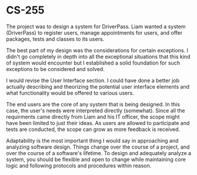 # CS-255
The project was to design a system for DriverPass. Liam wanted a system (DriverPass) to register users, manage appointments for users, and offer packages, tests and classes to its users.

The best part of my design was the considerations for certain exceptions. I didn't go completely in depth into all the exceptional situations that this kind of system would encounter but I established a solid foundation for such exceptions to be considered and solved.

I would revise the User Interface section. I could have done a better job actually describing and theorizing the potential user interface elements and what functionality would be offered to various users.

The end users are the core of any system that is being designed. In this case, the user's needs were interpreted directly (somewhat). Since all the requirments came directly from Liam and his IT officer, the scope might have been limited to just their ideas. As users are allowed to participate and tests are conducted, the scope can grow as more feedback is received.

Adaptability is the most important thing I would say in approaching and analyzing software design. Things change over the course of a project, and over the course of a software's lifetime. To design and adequately analyze a system, you should be flexible and open to change while maintaining core logic and following protocols and procedures within reason.
